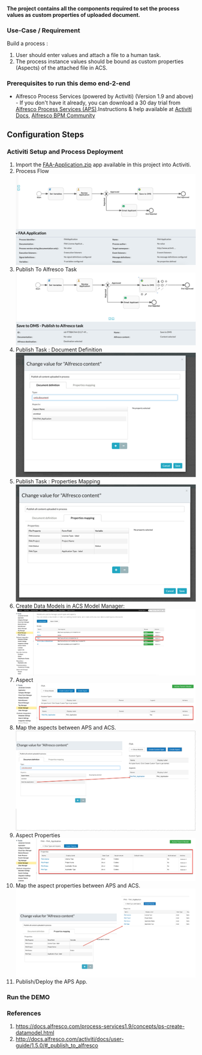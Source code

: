 #### The project contains all the components required to set the process values as custom properties of uploaded document.

### Use-Case / Requirement
Build a process :
1. User should enter values and attach a file to a human task.
2. The process instance values should be bound as custom properties (Aspects) of the attached file in ACS.


### Prerequisites to run this demo end-2-end

* Alfresco Process Services (powered by Activiti) (Version 1.9 and above) - If you don't have it already, you can download a 30 day trial from [Alfresco Process Services (APS)](https://www.alfresco.com/products/business-process-management/alfresco-activiti).Instructions & help available at [Activiti Docs](http://docs.alfresco.com/activiti/docs/), [Alfresco BPM Community](https://community.alfresco.com/community/bpm)


## Configuration Steps

### Activiti Setup and Process Deployment
1. Import the [FAA-Application.zip](FAA-Application.zip) app available in this project into Activiti.
2. Process Flow  ![Process-Flow](images/Process-Flow.png)
3. Publish To Alfresco Task  ![Publish](images/Publish.png)
4. Publish Task : Document Definition ![Publish-Task-Configuration-Doc-Definition](images/Publish-Task-Configuration-Doc-Definition.png)
5. Publish Task : Properties Mapping ![Publish-Task-Configuration-Props-Mapping](images/Publish-Task-Configuration-Props-Mapping.png)
6. Create Data Models in ACS Model Manager: ![ACS-Model-Manager](images/ACS-Model-Manager.png)
7. Aspect ![Aspect](images/Aspect.png)
8. Map the aspects between APS and ACS. ![Aspect-Mapping](images/Aspect-Mapping.png)
9. Aspect Properties![Aspect-Properties](images/Aspect-Properties.png)
10. Map the aspect properties between APS and ACS. ![All-Properties-Mapping](images/All-Properties-Mapping.png)
11. Publish/Deploy the APS App.

### Run the DEMO


### References
1. https://docs.alfresco.com/process-services1.9/concepts/ps-create-datamodel.html
2. http://docs.alfresco.com/activiti/docs/user-guide/1.5.0/#_publish_to_alfresco
